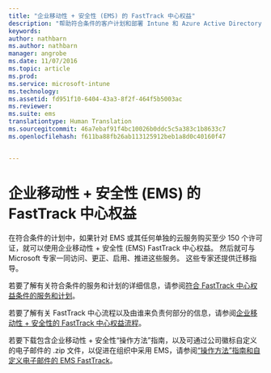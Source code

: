 ```yaml
---
title: "企业移动性 + 安全性 (EMS) 的 FastTrack 中心权益"
description: "帮助符合条件的客户计划和部署 Intune 和 Azure Active Directory Premium 的项目"
keywords: 
author: nathbarn
ms.author: nathbarn
manager: angrobe
ms.date: 11/07/2016
ms.topic: article
ms.prod: 
ms.service: microsoft-intune
ms.technology: 
ms.assetid: fd951f10-6404-43a3-8f2f-464f5b5003ac
ms.reviewer: 
ms.suite: ems
translationtype: Human Translation
ms.sourcegitcommit: 46a7ebaf91f4bc10026b0ddc5c5a383c1b8633c7
ms.openlocfilehash: f611ba88fb26ab113125912beb1a8d0c40160f47


---
```


# <a name="fasttrack-center-benefit-for-enterprise-mobility--security-ems"></a>企业移动性 + 安全性 (EMS) 的 FastTrack 中心权益
在符合条件的计划中，如果针对 EMS 或其任何单独的云服务购买至少 150 个许可证，就可以使用企业移动性 + 安全性 (EMS) FastTrack 中心权益。 然后就可与 Microsoft 专家一同访问、更正、启用、推进这些服务。 这些专家还提供迁移指导。

若要了解有关符合条件的服务和计划的详细信息，请参阅[符合 FastTrack 中心权益条件的服务和计划](fasttrack-center-benefit-for-enterprise-mobility-suite-ems.md)。

若要了解有关 FastTrack 中心流程以及由谁来负责何部分的信息，请参阅[企业移动性 + 安全性的 FastTrack 中心权益流程](fasttrack-center-benefit-process-for-enterprise-mobility-suite-ems.md)。

若要下载包含企业移动性 + 安全性“操作方法”指南，以及可通过公司徽标自定义的电子邮件的 .zip 文件，以促进在组织中采用 EMS，请参阅[“操作方法”指南和自定义电子邮件的 EMS FastTrack](https://gallery.technet.microsoft.com/FastTrack-for-EMS-How-To-f170da4c)。



<!--HONumber=Jan17_HO1-->


